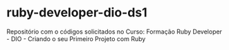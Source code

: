 # ruby-developer-dio-ds1
Repositório com o códigos solicitados no Curso: Formação Ruby Developer - DIO - Criando o seu Primeiro Projeto com Ruby
